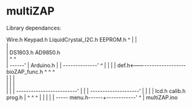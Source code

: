 # multiZAP

Library dependances:

Wire.h
Keypad.h
LiquidCrystal_I2C.h
EEPROM.h
   ^
   |
   |                                   
   |                               
   |     DS1803.h   AD9850.h       
   |       ^         ^             
   | ------'         |                Arduino.h
   | | --------------'                 ^
   | | |                               |
   def.h<--------------------bioZAP_func.h
                              ^  ^  ^  
                              |  |  |   
                              |  |  |  
                              |  |  | 
     -------------------------'  |  |
     |       --------------------'  |
     |      |                       |
   lcd.h   calib.h  prog.h          |
     ^        ^        ^            |
     |        |        |            |
     ----- menu.h------+------------'
              ^
              |
         multiZAP.ino